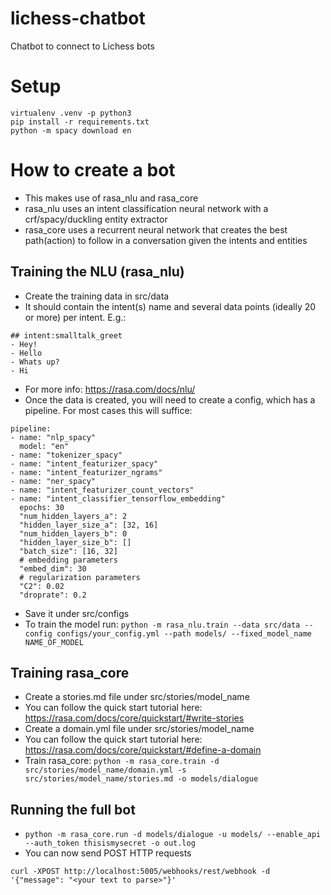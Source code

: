 # lichess-chatbot
Chatbot to connect to Lichess bots

# Setup
```
virtualenv .venv -p python3
pip install -r requirements.txt
python -m spacy download en
```

# How to create a bot
- This makes use of rasa_nlu and rasa_core
- rasa_nlu uses an intent classification neural network with a crf/spacy/duckling entity extractor
- rasa_core uses a recurrent neural network that creates the best path(action) to follow in a conversation given the intents and entities

## Training the NLU (rasa_nlu)
- Create the training data in src/data
- It should contain the intent(s) name and several data points (ideally 20 or more) per intent. E.g.:
```
## intent:smalltalk_greet
- Hey!
- Hello
- Whats up?
- Hi
```
- For more info: https://rasa.com/docs/nlu/
- Once the data is created, you will need to create a config, which has a pipeline. For most cases this will suffice:
```
pipeline:
- name: "nlp_spacy"
  model: "en"
- name: "tokenizer_spacy"
- name: "intent_featurizer_spacy"
- name: "intent_featurizer_ngrams"
- name: "ner_spacy"
- name: "intent_featurizer_count_vectors"
- name: "intent_classifier_tensorflow_embedding"
  epochs: 30
  "num_hidden_layers_a": 2
  "hidden_layer_size_a": [32, 16]
  "num_hidden_layers_b": 0
  "hidden_layer_size_b": []
  "batch_size": [16, 32]
  # embedding parameters
  "embed_dim": 30
  # regularization parameters
  "C2": 0.02
  "droprate": 0.2
```
- Save it under src/configs
- To train the model run: ```python -m rasa_nlu.train --data src/data --config configs/your_config.yml --path models/ --fixed_model_name NAME_OF_MODEL```

## Training rasa_core
- Create a stories.md file under src/stories/model_name
- You can follow the quick start tutorial here: https://rasa.com/docs/core/quickstart/#write-stories
- Create a domain.yml file under src/stories/model_name
- You can follow the quick start tutorial here: https://rasa.com/docs/core/quickstart/#define-a-domain
- Train rasa_core: ```python -m rasa_core.train -d src/stories/model_name/domain.yml -s src/stories/model_name/stories.md -o models/dialogue```

## Running the full bot
- ```python -m rasa_core.run -d models/dialogue -u models/ --enable_api --auth_token thisismysecret -o out.log```
- You can now send POST HTTP requests
```
curl -XPOST http://localhost:5005/webhooks/rest/webhook -d '{"message": "<your text to parse>"}'
``` 